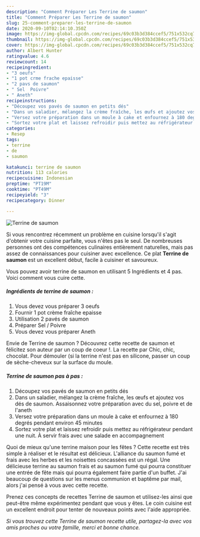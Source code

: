```yaml
---
description: "Comment Préparer Les Terrine de saumon"
title: "Comment Préparer Les Terrine de saumon"
slug: 25-comment-preparer-les-terrine-de-saumon
date: 2020-09-10T02:14:10.350Z
image: https://img-global.cpcdn.com/recipes/69c03b3d384ccef5/751x532cq70/terrine-de-saumon-photo-principale-de-la-recette.jpg
thumbnail: https://img-global.cpcdn.com/recipes/69c03b3d384ccef5/751x532cq70/terrine-de-saumon-photo-principale-de-la-recette.jpg
cover: https://img-global.cpcdn.com/recipes/69c03b3d384ccef5/751x532cq70/terrine-de-saumon-photo-principale-de-la-recette.jpg
author: Albert Hunter
ratingvalue: 4.6
reviewcount: 14
recipeingredient:
- "3 oeufs"
- "1 pot crme frache epaisse"
- "2 pavs de saumon"
- " Sel  Poivre"
- " Aneth"
recipeinstructions:
- "Découpez vos pavés de saumon en petits dés"
- "Dans un saladier, mélangez la crème fraîche, les œufs et ajoutez vos dés de saumon. Assaisonnez votre préparation avec du sel, poivre et de l&#39;aneth"
- "Versez votre préparation dans un moule à cake et enfournez à 180 degrés pendant environ 45 minutes"
- "Sortez votre plat et laissez refroidir puis mettez au réfrigérateur pendant une nuit. À servir frais avec une salade en accompagnement"
categories:
- Resep
tags:
- terrine
- de
- saumon

katakunci: terrine de saumon 
nutrition: 113 calories
recipecuisine: Indonesian
preptime: "PT19M"
cooktime: "PT49M"
recipeyield: "3"
recipecategory: Dinner

---
```



![Terrine de saumon](https://img-global.cpcdn.com/recipes/69c03b3d384ccef5/751x532cq70/terrine-de-saumon-photo-principale-de-la-recette.jpg)

Si vous rencontrez récemment un problème en cuisine lorsqu'il s'agit d'obtenir votre cuisine parfaite, vous n'êtes pas le seul. De nombreuses personnes ont des compétences culinaires entièrement naturelles, mais pas assez de connaissances pour cuisiner avec excellence. Ce plat <strong> Terrine de saumon </strong> est un excellent début, facile à cuisiner et savoureux.

<!--inarticleads1-->

Vous pouvez avoir terrine de saumon en utilisant 5 Ingrédients et 4 pas. Voici comment vous cuire cette.

##### Ingrédients de terrine de saumon :

1. Vous devez vous préparer 3 oeufs
1. Fournir 1 pot crème fraîche epaisse
1. Utilisation 2 pavés de saumon
1. Préparer  Sel / Poivre
1. Vous devez vous préparer  Aneth


Envie de Terrine de saumon ? Découvrez cette recette de saumon et félicitez son auteur par un coup de coeur !. La recette par Chic, chic, chocolat. Pour démouler (si la terrine n&#39;est pas en silicone, passer un coup de sèche-cheveux sur la surface du moule. 

<!--inarticleads2-->

##### Terrine de saumon pas à pas :

1. Découpez vos pavés de saumon en petits dés
1. Dans un saladier, mélangez la crème fraîche, les œufs et ajoutez vos dés de saumon. Assaisonnez votre préparation avec du sel, poivre et de l&#39;aneth
1. Versez votre préparation dans un moule à cake et enfournez à 180 degrés pendant environ 45 minutes
1. Sortez votre plat et laissez refroidir puis mettez au réfrigérateur pendant une nuit. À servir frais avec une salade en accompagnement


Quoi de mieux qu&#39;une terrine maison pour les fêtes ? Cette recette est très simple à réaliser et le résultat est délicieux. L&#39;alliance du saumon fumé et frais avec les herbes et les noisettes concassées est un régal. Une délicieuse terrine au saumon frais et au saumon fumé qui pourra constituer une entrée de fête mais qui pourra également faire partie d&#39;un buffet. J&#39;ai beaucoup de questions sur les menus communion et baptême par mail, alors j&#39;ai pensé à vous avec cette recette. 

<!--inarticleads1-->

<p>
Prenez ces concepts de recettes Terrine de saumon et utilisez-les ainsi que peut-être même expérimentez pendant que vous y êtes. Le coin cuisine est un excellent endroit pour tenter de nouveaux points avec l'aide appropriée.
</p>

<p>
<i>Si vous trouvez cette Terrine de saumon recette utile, partagez-la avec vos amis proches ou votre famille, merci et bonne chance.</i>
</p>
